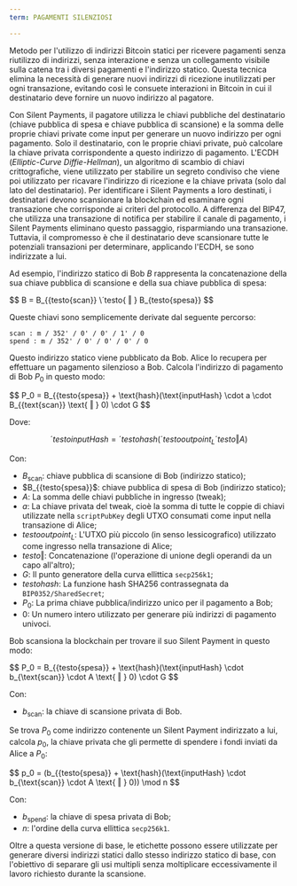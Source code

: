 ```yaml
---
term: PAGAMENTI SILENZIOSI

---
```

Metodo per l'utilizzo di indirizzi Bitcoin statici per ricevere pagamenti senza riutilizzo di indirizzi, senza interazione e senza un collegamento visibile sulla catena tra i diversi pagamenti e l'indirizzo statico. Questa tecnica elimina la necessità di generare nuovi indirizzi di ricezione inutilizzati per ogni transazione, evitando così le consuete interazioni in Bitcoin in cui il destinatario deve fornire un nuovo indirizzo al pagatore.

Con Silent Payments, il pagatore utilizza le chiavi pubbliche del destinatario (chiave pubblica di spesa e chiave pubblica di scansione) e la somma delle proprie chiavi private come input per generare un nuovo indirizzo per ogni pagamento. Solo il destinatario, con le proprie chiavi private, può calcolare la chiave privata corrispondente a questo indirizzo di pagamento. L'ECDH (*Elliptic-Curve Diffie-Hellman*), un algoritmo di scambio di chiavi crittografiche, viene utilizzato per stabilire un segreto condiviso che viene poi utilizzato per ricavare l'indirizzo di ricezione e la chiave privata (solo dal lato del destinatario). Per identificare i Silent Payments a loro destinati, i destinatari devono scansionare la blockchain ed esaminare ogni transazione che corrisponde ai criteri del protocollo. A differenza del BIP47, che utilizza una transazione di notifica per stabilire il canale di pagamento, i Silent Payments eliminano questo passaggio, risparmiando una transazione. Tuttavia, il compromesso è che il destinatario deve scansionare tutte le potenziali transazioni per determinare, applicando l'ECDH, se sono indirizzate a lui.

Ad esempio, l'indirizzo statico di Bob $B$ rappresenta la concatenazione della sua chiave pubblica di scansione e della sua chiave pubblica di spesa:

$$ B = B_{{testo{scan}} \´testo{ ‖ } B_{testo{spesa}} $$

Queste chiavi sono semplicemente derivate dal seguente percorso:

```text
scan : m / 352' / 0' / 0' / 1' / 0
spend : m / 352' / 0' / 0' / 0' / 0
```

Questo indirizzo statico viene pubblicato da Bob. Alice lo recupera per effettuare un pagamento silenzioso a Bob. Calcola l'indirizzo di pagamento di Bob $P_0$ in questo modo:

$$ P_0 = B_{{testo{spesa}} + \text{hash}(\text{inputHash} \cdot a \cdot B_{{text{scan}} \text{ ‖ } 0) \cdot G $$

Dove:

$$ ´testo{inputHash} = ´testo{hash}(´testo{outpoint}_L ´testo{ ‖ } A) $$

Con:


- $B_{\text{scan}}$: chiave pubblica di scansione di Bob (indirizzo statico);
- $B_{{testo{spesa}}$: chiave pubblica di spesa di Bob (indirizzo statico);
- $A$: La somma delle chiavi pubbliche in ingresso (tweak);
- $a$: La chiave privata del tweak, cioè la somma di tutte le coppie di chiavi utilizzate nella `scriptPubKey` degli UTXO consumati come input nella transazione di Alice;
- $testo{outpoint}_L$: L'UTXO più piccolo (in senso lessicografico) utilizzato come ingresso nella transazione di Alice;
- $testo{ ‖ }$: Concatenazione (l'operazione di unione degli operandi da un capo all'altro);
- $G$: Il punto generatore della curva ellittica `secp256k1`;
- $testo{hash}$: La funzione hash SHA256 contrassegnata da `BIP0352/SharedSecret`;
- $P_0$: La prima chiave pubblica/indirizzo unico per il pagamento a Bob;
- $0$: Un numero intero utilizzato per generare più indirizzi di pagamento univoci.

Bob scansiona la blockchain per trovare il suo Silent Payment in questo modo:

$$ P_0 = B_{{testo{spesa}} + \text{hash}(\text{inputHash} \cdot b_{\text{scan}} \cdot A \text{ ‖ } 0) \cdot G $$

Con:


- $b_{\text{scan}}$: la chiave di scansione privata di Bob.

Se trova $P_0$ come indirizzo contenente un Silent Payment indirizzato a lui, calcola $p_0$, la chiave privata che gli permette di spendere i fondi inviati da Alice a $P_0$:

$$ p_0 = (b_{{testo{spesa}} + \text{hash}(\text{inputHash} \cdot b_{\text{scan}} \cdot A \text{ ‖ } 0)) \mod n $$

Con:


- $b_{\text{spend}}$: la chiave di spesa privata di Bob;
- $n$: l'ordine della curva ellittica `secp256k1`.

Oltre a questa versione di base, le etichette possono essere utilizzate per generare diversi indirizzi statici dallo stesso indirizzo statico di base, con l'obiettivo di separare gli usi multipli senza moltiplicare eccessivamente il lavoro richiesto durante la scansione.